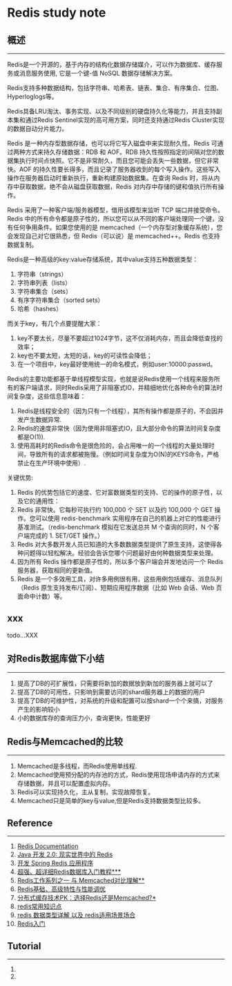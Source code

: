 # Redis study note


## 概述

---

Redis是一个开源的，基于内存的结构化数据存储媒介，可以作为数据库、缓存服务或消息服务使用, 它是一个键-值 NoSQL 数据存储解决方案。

Redis支持多种数据结构，包括字符串、哈希表、链表、集合、有序集合、位图、Hyperloglogs等。

Redis具备LRU淘汰、事务实现、以及不同级别的硬盘持久化等能力，并且支持副本集和通过Redis Sentinel实现的高可用方案，同时还支持通过Redis Cluster实现的数据自动分片能力。

Redis 是一种内存型数据存储，也可以将它写入磁盘中来实现耐久性。Redis 可通过两种方式来持久存储数据：RDB 和 AOF。RDB 持久性按照指定的间隔对您的数据集执行时间点快照。它不是非常耐久，而且您可能会丢失一些数据，但它非常快。AOF 的持久性要长得多，而且记录了服务器收到的每个写入操作。这些写入操作在服务器启动时重新执行，重新构建原始数据集。在查询 Redis 时，将从内存中获取数据，绝不会从磁盘获取数据，Redis 对内存中存储的键和值执行所有操作。

Redis 采用了一种客户端/服务器模型，借用该模型来监听 TCP 端口并接受命令。Redis 中的所有命令都是原子性的，所以您可以从不同的客户端处理同一个键，没有任何争用条件。如果您使用的是 memcached（一个内存型对象缓存系统），您会发现自己对它很熟悉，但 Redis（可以说）是 memcached++。Redis 也支持数据复制。

Redis是一种高级的key:value存储系统，其中value支持五种数据类型：

1. 字符串（strings）
1. 字符串列表（lists）
1. 字符串集合（sets）
1. 有序字符串集合（sorted sets）
1. 哈希（hashes）

而关于key，有几个点要提醒大家：

1. key不要太长，尽量不要超过1024字节，这不仅消耗内存，而且会降低查找的效率；
1. key也不要太短，太短的话，key的可读性会降低；
1. 在一个项目中，key最好使用统一的命名模式，例如user:10000:passwd。


Redis的主要功能都基于单线程模型实现，也就是说Redis使用一个线程来服务所有的客户端请求，同时Redis采用了非阻塞式IO，并精细地优化各种命令的算法时间复杂度，这些信息意味着：

1. Redis是线程安全的（因为只有一个线程），其所有操作都是原子的，不会因并发产生数据异常.
1. Redis的速度非常快（因为使用非阻塞式IO，且大部分命令的算法时间复杂度都是O(1)).
1. 使用高耗时的Redis命令是很危险的，会占用唯一的一个线程的大量处理时间，导致所有的请求都被拖慢。（例如时间复杂度为O(N)的KEYS命令，严格禁止在生产环境中使用）.


关键优势:

1. Redis 的优势包括它的速度、它对富数据类型的支持、它的操作的原子性，以及它的通用性：
1. Redis 非常快。它每秒可执行约 100,000 个 SET 以及约 100,000 个 GET 操作。您可以使用 redis-benchmark 实用程序在自己的机器上对它的性能进行基准测试。（redis-benchmark 模拟在它发送总共 M 个查询的同时，N 个客户端完成的 1. SET/GET 操作。）
1. Redis 对大多数开发人员已知道的大多数数据类型提供了原生支持，这使得各种问题得以轻松解决。经验会告诉您哪个问题最好由何种数据类型来处理。
1. 因为所有 Redis 操作都是原子性的，所以多个客户端会并发地访问一个 Redis 服务器，获取相同的更新值。
1. Redis 是一个多效用工具，对许多用例很有用，这些用例包括缓存、消息队列（Redis 原生支持发布/订阅）、短期应用程序数据（比如 Web 会话、Web 页面命中计数）等。


## xxx

todo...XXX



## 对Redis数据库做下小结

---

1. 提高了DB的可扩展性，只需要将新加的数据放到新加的服务器上就可以了 
1. 提高了DB的可用性，只影响到需要访问的shard服务器上的数据的用户 
1. 提高了DB的可维护性，对系统的升级和配置可以按shard一个个来搞，对服务产生的影响较小 
1. 小的数据库存的查询压力小，查询更快，性能更好

 

## Redis与Memcached的比较

---

1. Memcached是多线程，而Redis使用单线程.
1. Memcached使用预分配的内存池的方式，Redis使用现场申请内存的方式来存储数据，并且可以配置虚拟内存。
1. Redis可以实现持久化，主从复制，实现故障恢复。
1. Memcached只是简单的key与value,但是Redis支持数据类型比较多。



## Reference

---

1. [Redis Documentation](https://redis.io/documentation)
1. [Java 开发 2.0: 现实世界中的 Redis](https://www.ibm.com/developerworks/cn/java/j-javadev2-22/)
1. [开发 Spring Redis 应用程序](https://www.ibm.com/developerworks/cn/java/os-springredis/)
1. [超强、超详细Redis数据库入门教程***](http://www.jianshu.com/p/7e22ad3a9061)
1. [Redis工作系列之一 与 Memcached对比理解**](http://blog.csdn.net/lishehe/article/details/45601423)
1. [Redis基础、高级特性与性能调优](http://www.jianshu.com/p/2f14bc570563)
1. [分布式缓存技术PK：选择Redis还是Memcached?*](http://www.jianshu.com/p/7c44168ce922)
1. [redis常用知识点](http://www.jianshu.com/p/8bd815fafbaf)
1. [redis 数据类型详解 以及 redis适用场景场合](http://www.jianshu.com/p/91225223604a)
1. [Redis入门](http://www.jianshu.com/p/86eee4c13645)



## Tutorial

---

1. []()
1. []()
